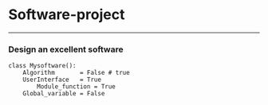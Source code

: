 # Software-project

***
### Design an excellent software
```
class Mysoftware():
	Algorithm       = False # true
	UserInterface   = True
        Module_function = True
	Global_variable = False
```
